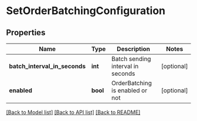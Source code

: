 # SetOrderBatchingConfiguration

## Properties
Name | Type | Description | Notes
------------ | ------------- | ------------- | -------------
**batch_interval_in_seconds** | **int** | Batch sending interval in seconds | [optional] 
**enabled** | **bool** | OrderBatching is enabled or not | [optional] 

[[Back to Model list]](../README.md#documentation-for-models) [[Back to API list]](../README.md#documentation-for-api-endpoints) [[Back to README]](../README.md)


